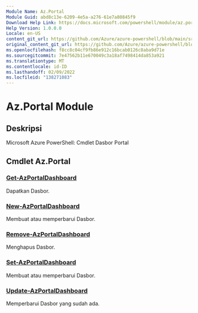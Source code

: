 ```yaml
---
Module Name: Az.Portal
Module Guid: abd8c13e-6209-4e5a-a276-61e7a80845f9
Download Help Link: https://docs.microsoft.com/powershell/module/az.portal
Help Version: 1.0.0.0
Locale: en-US
content_git_url: https://github.com/Azure/azure-powershell/blob/main/src/Portal/help/Az.Portal.md
original_content_git_url: https://github.com/Azure/azure-powershell/blob/main/src/Portal/help/Az.Portal.md
ms.openlocfilehash: f8cc8c04cf9fb86e912c16bcab0126c8aba9d71e
ms.sourcegitcommit: 7e47562b11e670049c3a18af7498414da853a921
ms.translationtype: MT
ms.contentlocale: id-ID
ms.lasthandoff: 02/09/2022
ms.locfileid: "138271083"
---
```

# Az.Portal Module
## Deskripsi
Microsoft Azure PowerShell: Cmdlet Dasbor Portal

## Cmdlet Az.Portal
### [Get-AzPortalDashboard](Get-AzPortalDashboard.md)
Dapatkan Dasbor.

### [New-AzPortalDashboard](New-AzPortalDashboard.md)
Membuat atau memperbarui Dasbor.

### [Remove-AzPortalDashboard](Remove-AzPortalDashboard.md)
Menghapus Dasbor.

### [Set-AzPortalDashboard](Set-AzPortalDashboard.md)
Membuat atau memperbarui Dasbor.

### [Update-AzPortalDashboard](Update-AzPortalDashboard.md)
Memperbarui Dasbor yang sudah ada.

